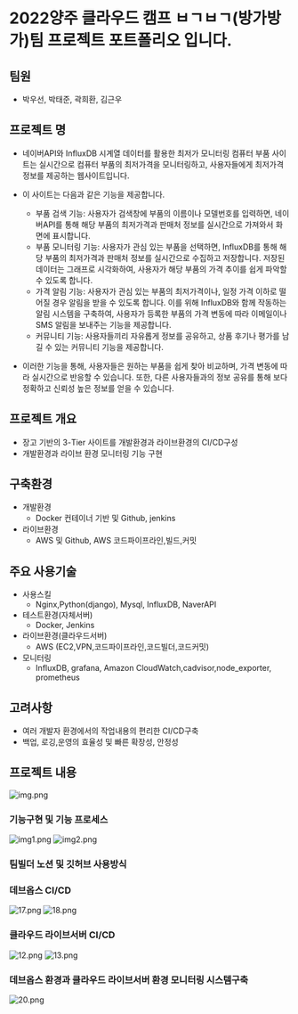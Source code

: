 # 2022양주 클라우드 캠프 ㅂㄱㅂㄱ(방가방가)팀 프로젝트 포트폴리오 입니다.

## 팀원
- 박우선, 박태준, 곽희환, 김근우

## 프로젝트 명
- 네이버API와 InfluxDB 시계열 데이터를 활용한 최저가 모니터링 컴퓨터 부품 사이트는 실시간으로 컴퓨터 부품의 최저가격을 모니터링하고, 사용자들에게 최저가격 정보를 제공하는 웹사이트입니다.
- 이 사이트는 다음과 같은 기능을 제공합니다.
  -  부품 검색 기능: 사용자가 검색창에 부품의 이름이나 모델번호를 입력하면, 네이버API를 통해 해당 부품의 최저가격과 판매처 정보를 실시간으로 가져와서 화면에 표시합니다.
  -  부품 모니터링 기능: 사용자가 관심 있는 부품을 선택하면, InfluxDB를 통해 해당 부품의 최저가격과 판매처 정보를 실시간으로 수집하고 저장합니다. 저장된 데이터는 그래프로 시각화하여, 사용자가 해당 부품의 가격 추이를 쉽게 파악할 수 있도록 합니다.
  -  가격 알림 기능: 사용자가 관심 있는 부품의 최저가격이나, 일정 가격 이하로 떨어질 경우 알림을 받을 수 있도록 합니다. 이를 위해 InfluxDB와 함께 작동하는 알림 시스템을 구축하여, 사용자가 등록한 부품의 가격 변동에 따라 이메일이나 SMS 알림을 보내주는 기능을 제공합니다.
  -  커뮤니티 기능: 사용자들끼리 자유롭게 정보를 공유하고, 상품 후기나 평가를 남길 수 있는 커뮤니티 기능을 제공합니다.

- 이러한 기능을 통해, 사용자들은 원하는 부품을 쉽게 찾아 비교하며, 가격 변동에 따라 실시간으로 반응할 수 있습니다. 또한, 다른 사용자들과의 정보 공유를 통해 보다 정확하고 신뢰성 높은 정보를 얻을 수 있습니다.

## 프로젝트 개요
- 장고 기반의 3-Tier 사이트를 개발환경과 라이브환경의 CI/CD구성
- 개발환경과 라이브 환경 모니터링 기능 구현

## 구축환경
- 개발환경
  - Docker 컨테이너 기반 및 Github, jenkins
- 라이브환경
  - AWS 및 Github, AWS 코드파이프라인,빌드,커밋

## 주요 사용기술
 - 사용스킬
   - Nginx,Python(django), Mysql, InfluxDB, NaverAPI
 - 테스트환경(자체서버)
   - Docker, Jenkins
 - 라이브환경(클라우드서버)
   - AWS (EC2,VPN,코드파이프라인,코드빌더,코드커밋)
 - 모니터링
   - InfluxDB, grafana, Amazon CloudWatch,cadvisor,node_exporter, prometheus

## 고려사항
 - 여러 개발자 환경에서의 작업내용의 편리한 CI/CD구축
 - 백업, 로깅,운영의 효율성 및 빠른 확장성, 안정성

## 프로젝트 내용

![img.png](MD.IMG/img.png)
### 기능구현 및 기능 프로세스
![img1.png](MD.IMG/img1.png)
![img2.png](MD.IMG/img2.png)
### 팀빌더 노션 및 깃허브 사용방식

### 데브옵스 CI/CD
![17.png](MD.IMG/17.png)
![18.png](MD.IMG/18.png)

### 클라우드 라이브서버 CI/CD
![12.png](MD.IMG/12.png)
![13.png](MD.IMG/13.png)

### 데브옵스 환경과 클라우드 라이브서버 환경 모니터링 시스템구축
![20.png](MD.IMG/20.png)